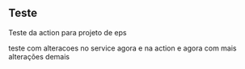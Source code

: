 ## Teste
Teste da action para projeto de eps    

teste com alteracoes no service agora e na action e agora com mais alterações demais